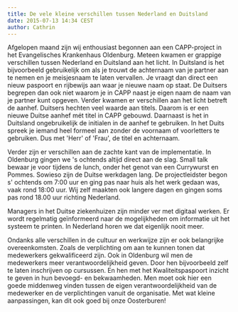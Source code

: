 ```yaml
---
title: De vele kleine verschillen tussen Nederland en Duitsland
date: 2015-07-13 14:34 CEST
author: Cathrin
---
```


Afgelopen maand zijn wij enthousiast begonnen aan een CAPP-project in het Evangelisches Krankenhaus Oldenburg. Meteen kwamen er grappige verschillen tussen Nederland en Duitsland aan het licht. In Duitsland is het bijvoorbeeld gebruikelijk om als je trouwt de achternaam van je partner aan te nemen en je meisjesnaam te laten vervallen. Je vraagt dan direct een nieuw paspoort en rijbewijs aan waar je nieuwe naam op staat. De Duitsers begrepen dan ook niet waarom je in CAPP naast je eigen naam de naam van je partner kunt opgeven. Verder kwamen er verschillen aan het licht betreft de aanhef. Duitsers hechten veel waarde aan titels. Daarom is er een nieuwe Duitse aanhef mét titel in CAPP gebouwd. Daarnaast is het in Duitsland ongebruikelijk de initialen in de aanhef te gebruiken. In het Duits spreek je iemand heel formeel aan zonder de voornaam of voorletters te gebruiken. Dus met 'Herr' of 'Frau', de titel en achternaam.

Verder zijn er verschillen aan de zachte kant van de implementatie. In Oldenburg gingen we 's ochtends altijd direct aan de slag. Small talk bewaar je voor tijdens de lunch, onder het genot van een Currywurst en Pommes. Sowieso zijn de Duitse werkdagen lang. De projectleidster begon s' ochtends om 7:00 uur en ging pas naar huis als het werk gedaan was, vaak rond 18:00 uur. Wij zelf maakten ook langere dagen en gingen soms pas rond 18.00 uur richting Nederland.

Managers in het Duitse ziekenhuizen zijn minder ver met digitaal werken. Er wordt regelmatig geïnformeerd naar de mogelijkheden om informatie uit het systeem te printen. In Nederland horen we dat eigenlijk nooit meer.

Ondanks alle verschillen in de cultuur en werkwijze zijn er ook belangrijke overeenkomsten. Zoals de verplichting om aan te kunnen tonen dat medewerkers gekwalificeerd zijn. Ook in Oldenburg wil men de medewerkers meer verantwoordelijkheid geven. Door hen bijvoorbeeld zelf te laten inschrijven op cursussen. En hen met het Kwaliteitspaspoort inzicht te geven in hun bevoegd- en bekwaamheden. Men moet ook hier een goede middenweg vinden tussen de eigen verantwoordelijkheid van de medewerker en de verplichtingen vanuit de organisatie. Met wat kleine aanpassingen, kan dit ook goed bij onze Oosterburen!
